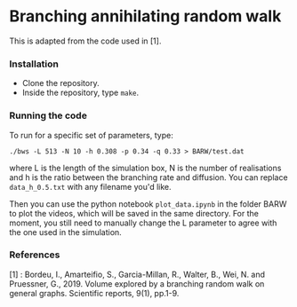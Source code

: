 # Branching annihilating random walk

This is adapted from the code used in [1].  

### Installation 
- Clone the repository.
- Inside the repository, type `make`. 
  
### Running the code 
To run for a specific set of parameters, type:

    ./bws -L 513 -N 10 -h 0.308 -p 0.34 -q 0.33 > BARW/test.dat

where L is the length of the simulation box, N is the number of realisations and h is the ratio between the branching rate and diffusion. You can replace `data_h_0.5.txt` with any filename you'd like. 

Then you can use the python notebook `plot_data.ipynb` in the folder BARW to plot the videos, which will be saved in the same directory. For the moment, you still need to manually change the L parameter to agree with the one used in the simulation. 

### References 
[1] : Bordeu, I., Amarteifio, S., Garcia-Millan, R., Walter, B., Wei, N. and Pruessner, G., 2019. Volume explored by a branching random walk on general graphs. Scientific reports, 9(1), pp.1-9.
